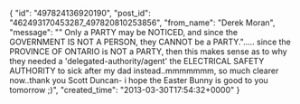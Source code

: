  {
   "id": "497824136920190",
   "post_id": "462493170453287_497820810253856",
   "from_name": "Derek Moran",
   "message": "\" Only a PARTY may be NOTICED, and since the GOVERNMENT IS NOT A PERSON, they CANNOT be a PARTY.\"..... since the PROVINCE OF ONTARIO is NOT a PARTY, then this makes sense as to why they needed a 'delegated-authority/agent' the ELECTRICAL SAFETY AUTHORITY to sick after my dad instead..mmmmmmm, so much clearer now..thank you Scott Duncan- i hope the Easter Bunny is good to you tomorrow ;)",
   "created_time": "2013-03-30T17:54:32+0000"
 }
